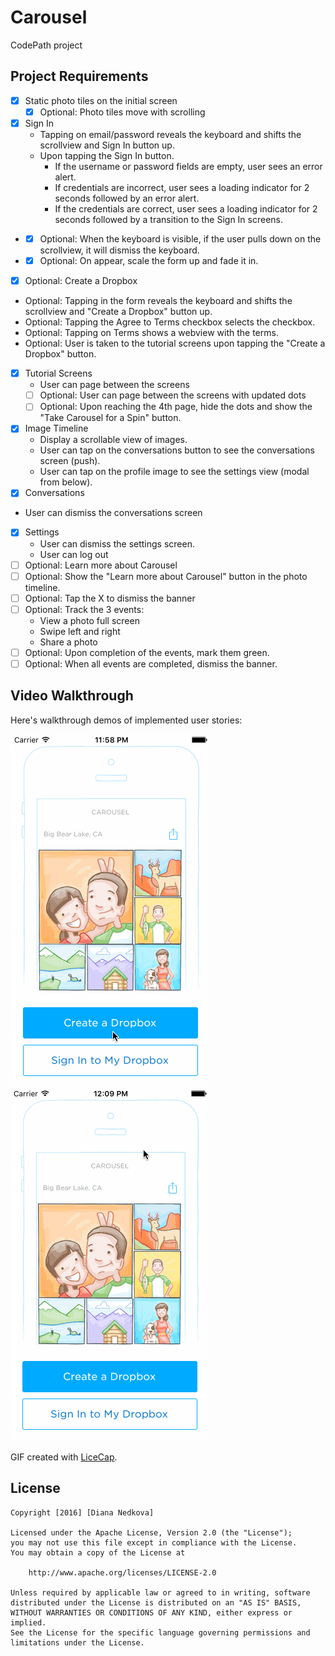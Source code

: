 # Carousel
CodePath project

## Project Requirements
* [x] Static photo tiles on the initial screen
  * [x] Optional: Photo tiles move with scrolling
* [x] Sign In
  * Tapping on email/password reveals the keyboard and shifts the scrollview and Sign In button up.
  * Upon tapping the Sign In button.
    * If the username or password fields are empty, user sees an error alert.
    * If credentials are incorrect, user sees a loading indicator for 2 seconds followed by an error alert.
    * If the credentials are correct, user sees a loading indicator for 2 seconds followed by a transition to the Sign In screens.
*   * [x] Optional: When the keyboard is visible, if the user pulls down on the scrollview, it will dismiss the keyboard.
*   * [x] Optional: On appear, scale the form up and fade it in.
* [x]  Optional: Create a Dropbox
  * Optional: Tapping in the form reveals the keyboard and shifts the scrollview and "Create a Dropbox" button up.
  * Optional: Tapping the Agree to Terms checkbox selects the checkbox.
  * Optional: Tapping on Terms shows a webview with the terms.
  * Optional: User is taken to the tutorial screens upon tapping the "Create a Dropbox" button.
* [x] Tutorial Screens
  * User can page between the screens
  * [ ] Optional: User can page between the screens with updated dots
  * [ ] Optional: Upon reaching the 4th page, hide the dots and show the "Take Carousel for a Spin" button.
* [x] Image Timeline
  * Display a scrollable view of images.
  * User can tap on the conversations button to see the conversations screen (push).
  * User can tap on the profile image to see the settings view (modal from below).
* [x] Conversations
* User can dismiss the conversations screen
* [x] Settings
  * User can dismiss the settings screen.
  * User can log out
* [ ] Optional: Learn more about Carousel
* [ ] Optional: Show the "Learn more about Carousel" button in the photo timeline.
* [ ] Optional: Tap the X to dismiss the banner
* [ ] Optional: Track the 3 events:
  * View a photo full screen
  * Swipe left and right
  * Share a photo
* [ ] Optional: Upon completion of the events, mark them green.
* [ ] Optional: When all events are completed, dismiss the banner.

## Video Walkthrough 

Here's walkthrough demos of implemented user stories:

<img src='/carousel.gif' title='Video Walkthrough' width='' alt='Video Walkthrough' />
<img src='/intro.gif' title='Video Walkthrough' width='' alt='Video Walkthrough' />


GIF created with [LiceCap](http://www.cockos.com/licecap/).


## License

    Copyright [2016] [Diana Nedkova]

    Licensed under the Apache License, Version 2.0 (the "License");
    you may not use this file except in compliance with the License.
    You may obtain a copy of the License at

        http://www.apache.org/licenses/LICENSE-2.0

    Unless required by applicable law or agreed to in writing, software
    distributed under the License is distributed on an "AS IS" BASIS,
    WITHOUT WARRANTIES OR CONDITIONS OF ANY KIND, either express or implied.
    See the License for the specific language governing permissions and
    limitations under the License.
